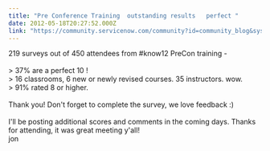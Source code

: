 ```yaml
---
title: "Pre Conference Training  outstanding results   perfect "
date: 2012-05-18T20:27:52.000Z
link: "https://community.servicenow.com/community?id=community_blog&sys_id=f5ade2a9dbd0dbc01dcaf3231f961918"
---
```

<p>219 surveys out of 450 attendees from #know12 PreCon training - <br/><br/> &gt; 37% are a perfect 10 !<br/> &gt; 16 classrooms, 6 new or newly revised courses. 35 instructors. wow. <br/> &gt; 91% rated 8 or higher. <br/><br/>Thank you! Don't forget to complete the survey, we love feedback :) <br/><br/>I'll be posting additional scores and comments in the coming days. Thanks for attending, it was great meeting y'all!<br/>jon</p>